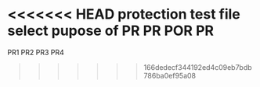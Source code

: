<<<<<<< HEAD
protection test file
select pupose of PR
PR
POR
PR
=======
PR1
PR2
PR3
PR4
>>>>>>> 166dedecf344192ed4c09eb7bdb786ba0ef95a08
